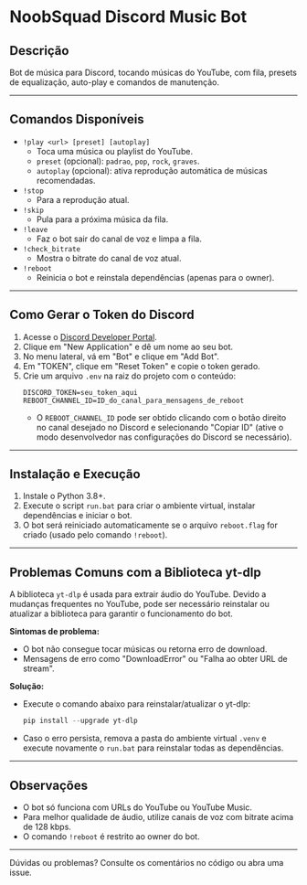 # NoobSquad Discord Music Bot

## Descrição
Bot de música para Discord, tocando músicas do YouTube, com fila, presets de equalização, auto-play e comandos de manutenção.

---

## Comandos Disponíveis

- `!play <url> [preset] [autoplay]`
  - Toca uma música ou playlist do YouTube.
  - `preset` (opcional): `padrao`, `pop`, `rock`, `graves`.
  - `autoplay` (opcional): ativa reprodução automática de músicas recomendadas.
- `!stop`
  - Para a reprodução atual.
- `!skip`
  - Pula para a próxima música da fila.
- `!leave`
  - Faz o bot sair do canal de voz e limpa a fila.
- `!check_bitrate`
  - Mostra o bitrate do canal de voz atual.
- `!reboot`
  - Reinicia o bot e reinstala dependências (apenas para o owner).

---

## Como Gerar o Token do Discord

1. Acesse o [Discord Developer Portal](https://discord.com/developers/applications).
2. Clique em "New Application" e dê um nome ao seu bot.
3. No menu lateral, vá em "Bot" e clique em "Add Bot".
4. Em "TOKEN", clique em "Reset Token" e copie o token gerado.
5. Crie um arquivo `.env` na raiz do projeto com o conteúdo:
   ```
   DISCORD_TOKEN=seu_token_aqui
   REBOOT_CHANNEL_ID=ID_do_canal_para_mensagens_de_reboot
   ```
   - O `REBOOT_CHANNEL_ID` pode ser obtido clicando com o botão direito no canal desejado no Discord e selecionando "Copiar ID" (ative o modo desenvolvedor nas configurações do Discord se necessário).

---

## Instalação e Execução

1. Instale o Python 3.8+.
2. Execute o script `run.bat` para criar o ambiente virtual, instalar dependências e iniciar o bot.
3. O bot será reiniciado automaticamente se o arquivo `reboot.flag` for criado (usado pelo comando `!reboot`).

---

## Problemas Comuns com a Biblioteca yt-dlp

A biblioteca `yt-dlp` é usada para extrair áudio do YouTube. Devido a mudanças frequentes no YouTube, pode ser necessário reinstalar ou atualizar a biblioteca para garantir o funcionamento do bot.

**Sintomas de problema:**
- O bot não consegue tocar músicas ou retorna erro de download.
- Mensagens de erro como "DownloadError" ou "Falha ao obter URL de stream".

**Solução:**
- Execute o comando abaixo para reinstalar/atualizar o yt-dlp:
  ```powershell
  pip install --upgrade yt-dlp
  ```
- Caso o erro persista, remova a pasta do ambiente virtual `.venv` e execute novamente o `run.bat` para reinstalar todas as dependências.

---

## Observações

- O bot só funciona com URLs do YouTube ou YouTube Music.
- Para melhor qualidade de áudio, utilize canais de voz com bitrate acima de 128 kbps.
- O comando `!reboot` é restrito ao owner do bot.

---

Dúvidas ou problemas? Consulte os comentários no código ou abra uma issue.
